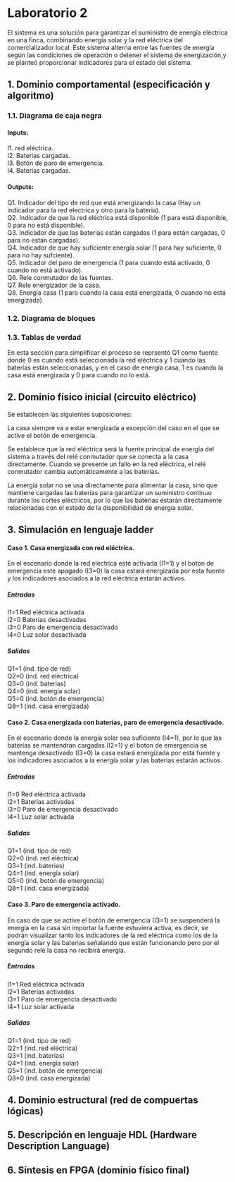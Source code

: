 ﻿# Laboratorio 2
El sistema es una solución para garantizar el suministro de energía eléctrica en una finca, combinando energía solar y la red eléctrica del comercializador local. Este sistema alterna entre las fuentes de energía según las condiciones de operación o detener el sistema de energización,y se planteó proporcionar indicadores para el estado del sistema.

## 1. Dominio comportamental (especificación y algoritmo)
### 1.1. Diagrama de caja negra
#### Inputs:
  I1. red eléctrica.  
  I2. Baterias cargadas.  
  I3. Botón de paro de emergencia.  
  I4. Baterias cargadas.

#### Outputs:
  Q1. Indicador del tipo de red que está energizando la casa (Hay un indicador para la red electrica y otro para la bateria).  
  Q2. Indicador de que la red eléctrica está disponible (1 para está disponible, 0 para no está disponible).  
  Q3. Indicador de que las baterias están cargadas (1 para están cargadas, 0 para no están cargadas).  
  Q4. Indicador de que hay suficiente energía solar (1 para hay suficiente, 0 para no hay sufciente).  
  Q5. Indicador del paro de emergencia (1 para cuando está activado, 0 cuando no está activado).  
  Q6. Rele conmutador de las fuentes.  
  Q7. Rele energizador de la casa.  
  Q8. Energía casa (1 para cuando la casa está energizada, 0 cuando no está energizada)

### 1.2. Diagrama de bloques

### 1.3. Tablas de verdad

En esta sección para simplificar el proceso se reprsentó Q1 como fuente donde 0 es cuando está seleccionada la red eléctrica y 1 cuando las baterías están seleccionadas, y en el caso de energía casa, 1 es cuando la casa está energizada y 0 para cuando no lo está.

## 2. Dominio físico inicial (circuito eléctrico)

Se establecen las siguientes suposiciones:

La casa siempre va a estar energizada a excepción del caso en el que se active el botón de emergencia. 

Se establece que la red eléctrica será la fuente principal de energía del sistema a través del relé conmutador que se conecta a la casa directamente. Cuando se presente un fallo en la red eléctrica, el relé conmutador cambia automáticamente a las baterías. 

La energía solar no se usa directamente para alimentar la casa, sino que mantiene cargadas las baterías para garantizar un suministro continuo durante los cortes eléctricos, por lo que las baterias estarán directamente relacionadas con el estado de la disponibilidad de energía solar.

## 3. Simulación en lenguaje ladder

#### Caso 1. Casa energizada con red eléctrica.
En el escenario donde la red eléctrica esté activada (I1=1) y el boton de emergencia este apagado (I3=0) la casa estará energizada por esta fuente y los indicadores asociados a la red eléctrica estarán activos.  
##### Entradas
I1=1 Red eléctrica activada  
I2=0 Baterías desactivadas  
I3=0 Paro de emergencia desactivado  
I4=0 Luz solar desactivada  
##### Salidas
Q1=1 (ind. tipo de red)  
Q2=0 (ind. red eléctrica)   
Q3=0 (ind. baterias)   
Q4=0 (ind. energía solar)     
Q5=0 (ind. botón de emergencia)  
Q8=1 (ind. casa energizada)  

#### Caso 2. Casa energizada con baterias, paro de emergencia desactivado.
En el escenario donde la energía solar sea suficiente (I4=1), por lo que las baterias se mantendran cargadas (I2=1) y el boton de emergencia se mantenga desactivado (I3=0) la casa estará energizada por esta fuente y los indicadores asociados a la energía solar y las baterias estarán activos.
##### Entradas
I1=0 Red eléctrica activada  
I2=1 Baterías activadas  
I3=0 Paro de emergencia desactivado  
I4=1 Luz solar activada  
##### Salidas
Q1=1 (ind. tipo de red)  
Q2=0 (ind. red eléctrica)   
Q3=1 (ind. baterias)   
Q4=1 (ind. energía solar)     
Q5=0 (ind. botón de emergencia)  
Q8=1 (ind. casa energizada)  


#### Caso 3. Paro de emergencia activado.
En caso de que se active el botón de emergencia (I3=1) se suspenderá la energía en la casa sin importar la fuente estuviera activa, es decir, se podrán visualizar tanto los indicadores de la red eléctrica como los de la energía solar y las baterias señalando que están funcionando pero por el segundo relé la casa no recibirá energía.
##### Entradas
I1=1 Red eléctrica activada  
I2=1 Baterías activadas  
I3=1 Paro de emergencia desactivado  
I4=1 Luz solar activada  
##### Salidas
Q1=1 (ind. tipo de red)  
Q2=1 (ind. red eléctrica)   
Q3=1 (ind. baterias)   
Q4=1 (ind. energía solar)     
Q5=1 (ind. botón de emergencia)  
Q8=0 (ind. casa energizada)  


## 4. Dominio estructural (red de compuertas lógicas)
## 5. Descripción en lenguaje HDL (Hardware Description Language)
## 6. Síntesis en FPGA (dominio físico final)
